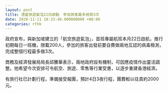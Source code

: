 ```yaml
---
layout: post
title: 港星旅遊氣泡22日啟動　參加旅客最多檢測3次
date: 2020-11-11 18:33:40.000000000 +08:00
categories: rthk
---
```


政府宣布，與新加坡建立的「航空旅遊氣泡」，首班專屬航班本月22日啟航，推行初期每日一班機，限載200人，參加的旅客出發前要自費做兩地互認的病毒檢測，完成整個行程最多做3次。

商務及經濟發展局局長邱騰華表示，兩地政府設有機制，可因應疫情作出靈活調整。他希望今次安排可令航空、旅遊、零售等行業受惠，以逐步重建香港經濟。

有旅行社已計劃行程，準備接受報團，預計4日3夜行程，團費較以往貴約2000元。
